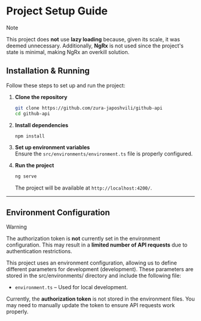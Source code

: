 # Project Setup Guide

> [!Note]  
> This project does **not** use **lazy loading** because, given its scale, it was deemed unnecessary. Additionally, **NgRx** is not used since the project's state is minimal, making NgRx an overkill solution.

## Installation & Running

Follow these steps to set up and run the project:

1. **Clone the repository**
   ```sh
   git clone https://github.com/zura-japoshvili/github-api
   cd github-api
   ```
2. **Install dependencies**
   ```sh
   npm install
   ```
3. **Set up environment variables**  
   Ensure the `src/environments/environment.ts` file is properly configured.

4. **Run the project**
   ```sh
   ng serve
   ```
   The project will be available at `http://localhost:4200/`.

---

## Environment Configuration
> [!Warning]  
> The authorization token is **not** currently set in the environment configuration. This may result in a **limited number of API requests** due to authentication restrictions.

This project uses an environment configuration, allowing us to define different parameters for development (development). These parameters are stored in the src/environments/ directory and include the following file:

- `environment.ts` – Used for local development.

Currently, the **authorization token** is not stored in the environment files. You may need to manually update the token to ensure API requests work properly.


